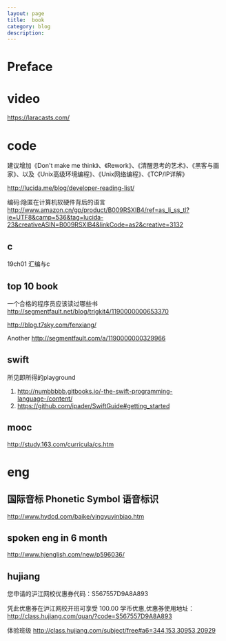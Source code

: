 ```yaml
---
layout: page
title:	book
category: blog
description: 
---
```

# Preface

# video
https://laracasts.com/

# code
建议增加《Don't make me think》、《Rework》、《清醒思考的艺术》、《黑客与画家》、以及《Unix高级环境编程》、《Unix网络编程》、《TCP/lP详解》


http://lucida.me/blog/developer-reading-list/

编码:隐匿在计算机软硬件背后的语言 http://www.amazon.cn/gp/product/B009RSXIB4/ref=as_li_ss_tl?ie=UTF8&camp=536&tag=lucida-23&creativeASIN=B009RSXIB4&linkCode=as2&creative=3132

## c
19ch01 汇编与c

## top 10 book
一个合格的程序员应该读过哪些书
http://segmentfault.net/blog/trigkit4/1190000000653370

http://blog.t7sky.com/fenxiang/

Another
http://segmentfault.com/a/1190000000329966


## swift
所见即所得的playground

1. http://numbbbbb.gitbooks.io/-the-swift-programming-language-/content/
2. https://github.com/ipader/SwiftGuide#getting_started

## mooc
http://study.163.com/curricula/cs.htm

# eng

## 国际音标 Phonetic Symbol 语音标识
http://www.hydcd.com/baike/yingyuyinbiao.htm

## spoken eng in 6 month
http://www.hjenglish.com/new/p596036/

## hujiang
您申请的沪江网校优惠券代码：S567557D9A8A893 

凭此优惠券在沪江网校开班可享受 100.00 学币优惠,优惠券使用地址： 
http://class.hujiang.com/quan/?code=S567557D9A8A893 

体验班级
http://class.hujiang.com/subject/free#a6=344,153,30953,20929
